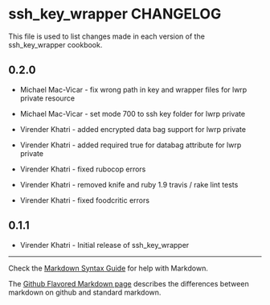 ssh_key_wrapper CHANGELOG
=========================

This file is used to list changes made in each version of the ssh_key_wrapper cookbook.

0.2.0
-----

- Michael Mac-Vicar - fix wrong path in key and wrapper files for lwrp private resource

- Michael Mac-Vicar - set mode 700 to ssh key folder for lwrp private

- Virender Khatri - added encrypted data bag support for lwrp private

- Virender Khatri - added required true for databag attribute for lwrp private

- Virender Khatri - fixed rubocop errors

- Virender Khatri - removed knife and ruby 1.9 travis / rake lint tests

- Virender Khatri - fixed foodcritic errors

0.1.1
-----
- Virender Khatri - Initial release of ssh_key_wrapper

- - -
Check the [Markdown Syntax Guide](http://daringfireball.net/projects/markdown/syntax) for help with Markdown.

The [Github Flavored Markdown page](http://github.github.com/github-flavored-markdown/) describes the differences between markdown on github and standard markdown.
